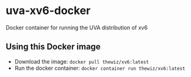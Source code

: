 # uva-xv6-docker
Docker container for running the UVA distribution of xv6

## Using this Docker image
* Download the image: `docker pull thewiz/xv6:latest`
* Run the docker container: `docker container run thewiz/xv6:latest`
